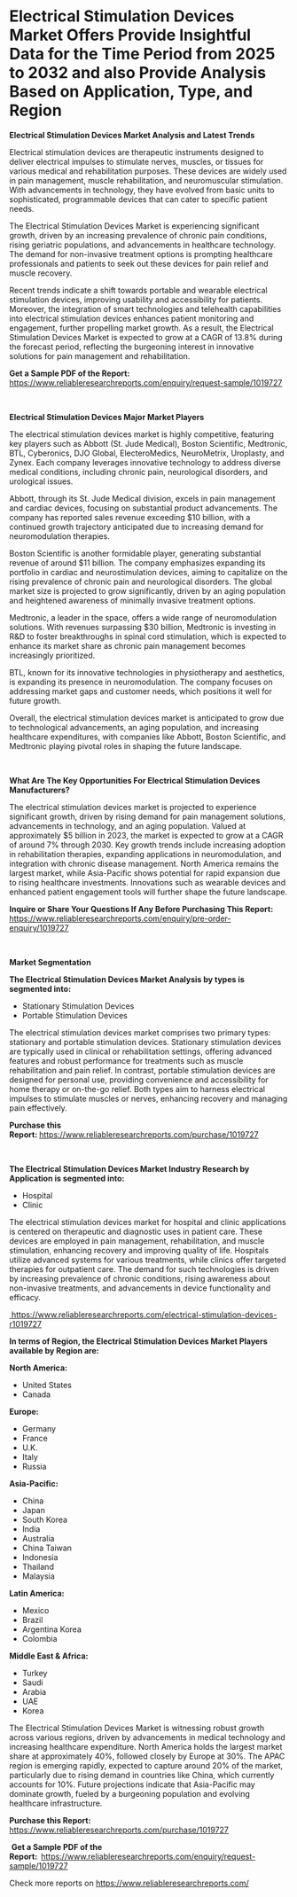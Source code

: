 <p><h1>Electrical Stimulation Devices Market Offers Provide Insightful Data for the Time Period from 2025 to 2032 and also Provide Analysis Based on Application, Type, and Region</h1></p><p><strong>Electrical Stimulation Devices Market Analysis and Latest Trends</strong></p>
<p><p>Electrical stimulation devices are therapeutic instruments designed to deliver electrical impulses to stimulate nerves, muscles, or tissues for various medical and rehabilitation purposes. These devices are widely used in pain management, muscle rehabilitation, and neuromuscular stimulation. With advancements in technology, they have evolved from basic units to sophisticated, programmable devices that can cater to specific patient needs.</p><p>The Electrical Stimulation Devices Market is experiencing significant growth, driven by an increasing prevalence of chronic pain conditions, rising geriatric populations, and advancements in healthcare technology. The demand for non-invasive treatment options is prompting healthcare professionals and patients to seek out these devices for pain relief and muscle recovery. </p><p>Recent trends indicate a shift towards portable and wearable electrical stimulation devices, improving usability and accessibility for patients. Moreover, the integration of smart technologies and telehealth capabilities into electrical stimulation devices enhances patient monitoring and engagement, further propelling market growth. As a result, the Electrical Stimulation Devices Market is expected to grow at a CAGR of 13.8% during the forecast period, reflecting the burgeoning interest in innovative solutions for pain management and rehabilitation.</p></p>
<p><strong>Get a Sample PDF of the Report:&nbsp;</strong> <a href="https://www.reliableresearchreports.com/enquiry/request-sample/1019727?utm_campaign=2192&utm_medium=2&utm_source=Github&utm_content=ia&utm_term=03032025&utm_id=electrical-stimulation-devices">https://www.reliableresearchreports.com/enquiry/request-sample/1019727</a></p>
<p>&nbsp;</p>
<p><strong>Electrical Stimulation Devices Major Market Players</strong></p>
<p><p>The electrical stimulation devices market is highly competitive, featuring key players such as Abbott (St. Jude Medical), Boston Scientific, Medtronic, BTL, Cyberonics, DJO Global, ElecteroMedics, NeuroMetrix, Uroplasty, and Zynex. Each company leverages innovative technology to address diverse medical conditions, including chronic pain, neurological disorders, and urological issues.</p><p>Abbott, through its St. Jude Medical division, excels in pain management and cardiac devices, focusing on substantial product advancements. The company has reported sales revenue exceeding $10 billion, with a continued growth trajectory anticipated due to increasing demand for neuromodulation therapies.</p><p>Boston Scientific is another formidable player, generating substantial revenue of around $11 billion. The company emphasizes expanding its portfolio in cardiac and neurostimulation devices, aiming to capitalize on the rising prevalence of chronic pain and neurological disorders. The global market size is projected to grow significantly, driven by an aging population and heightened awareness of minimally invasive treatment options.</p><p>Medtronic, a leader in the space, offers a wide range of neuromodulation solutions. With revenues surpassing $30 billion, Medtronic is investing in R&D to foster breakthroughs in spinal cord stimulation, which is expected to enhance its market share as chronic pain management becomes increasingly prioritized.</p><p>BTL, known for its innovative technologies in physiotherapy and aesthetics, is expanding its presence in neuromodulation. The company focuses on addressing market gaps and customer needs, which positions it well for future growth.</p><p>Overall, the electrical stimulation devices market is anticipated to grow due to technological advancements, an aging population, and increasing healthcare expenditures, with companies like Abbott, Boston Scientific, and Medtronic playing pivotal roles in shaping the future landscape.</p></p>
<p>&nbsp;</p>
<p><strong>What Are The Key Opportunities For Electrical Stimulation Devices Manufacturers?</strong></p>
<p><p>The electrical stimulation devices market is projected to experience significant growth, driven by rising demand for pain management solutions, advancements in technology, and an aging population. Valued at approximately $5 billion in 2023, the market is expected to grow at a CAGR of around 7% through 2030. Key growth trends include increasing adoption in rehabilitation therapies, expanding applications in neuromodulation, and integration with chronic disease management. North America remains the largest market, while Asia-Pacific shows potential for rapid expansion due to rising healthcare investments. Innovations such as wearable devices and enhanced patient engagement tools will further shape the future landscape.</p></p>
<p><strong>Inquire or Share Your Questions If Any Before Purchasing This Report:</strong> <a href="https://www.reliableresearchreports.com/enquiry/pre-order-enquiry/1019727?utm_campaign=2192&utm_medium=2&utm_source=Github&utm_content=ia&utm_term=03032025&utm_id=electrical-stimulation-devices">https://www.reliableresearchreports.com/enquiry/pre-order-enquiry/1019727</a></p>
<p>&nbsp;</p>
<p><strong>Market Segmentation</strong></p>
<p><strong>The Electrical Stimulation Devices Market Analysis by types is segmented into:</strong></p>
<p><ul><li>Stationary Stimulation Devices</li><li>Portable Stimulation Devices</li></ul></p>
<p><p>The electrical stimulation devices market comprises two primary types: stationary and portable stimulation devices. Stationary stimulation devices are typically used in clinical or rehabilitation settings, offering advanced features and robust performance for treatments such as muscle rehabilitation and pain relief. In contrast, portable stimulation devices are designed for personal use, providing convenience and accessibility for home therapy or on-the-go relief. Both types aim to harness electrical impulses to stimulate muscles or nerves, enhancing recovery and managing pain effectively.</p></p>
<p><strong>Purchase this Report:&nbsp;</strong><a href="https://www.reliableresearchreports.com/purchase/1019727?utm_campaign=2192&utm_medium=2&utm_source=Github&utm_content=ia&utm_term=03032025&utm_id=electrical-stimulation-devices">https://www.reliableresearchreports.com/purchase/1019727</a></p>
<p>&nbsp;</p>
<p><strong>The Electrical Stimulation Devices Market Industry Research by Application is segmented into:</strong></p>
<p><ul><li>Hospital</li><li>Clinic</li></ul></p>
<p><p>The electrical stimulation devices market for hospital and clinic applications is centered on therapeutic and diagnostic uses in patient care. These devices are employed in pain management, rehabilitation, and muscle stimulation, enhancing recovery and improving quality of life. Hospitals utilize advanced systems for various treatments, while clinics offer targeted therapies for outpatient care. The demand for such technologies is driven by increasing prevalence of chronic conditions, rising awareness about non-invasive treatments, and advancements in device functionality and efficacy.</p></p>
<p><a href="https://www.reliableresearchreports.com/electrical-stimulation-devices-r1019727?utm_campaign=2192&utm_medium=2&utm_source=Github&utm_content=ia&utm_term=03032025&utm_id=electrical-stimulation-devices">&nbsp;https://www.reliableresearchreports.com/electrical-stimulation-devices-r1019727</a></p>
<p><strong>In terms of Region, the Electrical Stimulation Devices Market Players available by Region are:</strong></p>
<p>
    <p> <strong> North America: </strong>
        <ul>
            <li>United States</li>
            <li>Canada</li>
        </ul>
        </p> 
    <p> <strong> Europe: </strong>
        <ul>
            <li>Germany</li>
            <li>France</li>
            <li>U.K.</li>
            <li>Italy</li>
            <li>Russia</li>
        </ul>
        </p> 
    <p> <strong> Asia-Pacific: </strong>
        <ul>
            <li>China</li>
            <li>Japan</li>
            <li>South Korea</li>
            <li>India</li>
            <li>Australia</li>
            <li>China Taiwan</li>
            <li>Indonesia</li>
            <li>Thailand</li>
            <li>Malaysia</li>
        </ul>
        </p> 
    <p> <strong> Latin America: </strong>
        <ul>
            <li>Mexico</li>
            <li>Brazil</li>
            <li>Argentina Korea</li>
            <li>Colombia</li>
        </ul>
        </p> 
    <p> <strong> Middle East & Africa: </strong>
        <ul>
            <li>Turkey</li>
            <li>Saudi</li>
            <li>Arabia</li>
            <li>UAE</li>
            <li>Korea</li>
        </ul>
    </p>
    </p>
<p><p>The Electrical Stimulation Devices Market is witnessing robust growth across various regions, driven by advancements in medical technology and increasing healthcare expenditure. North America holds the largest market share at approximately 40%, followed closely by Europe at 30%. The APAC region is emerging rapidly, expected to capture around 20% of the market, particularly due to rising demand in countries like China, which currently accounts for 10%. Future projections indicate that Asia-Pacific may dominate growth, fueled by a burgeoning population and evolving healthcare infrastructure.</p></p>
<p><strong>Purchase this Report: </strong><a href="https://www.reliableresearchreports.com/purchase/1019727?utm_campaign=2192&utm_medium=2&utm_source=Github&utm_content=ia&utm_term=03032025&utm_id=electrical-stimulation-devices">https://www.reliableresearchreports.com/purchase/1019727</a></p>
<p>&nbsp;<strong>Get a Sample PDF of the Report:&nbsp;&nbsp;</strong><a href="https://www.reliableresearchreports.com/enquiry/request-sample/1019727?utm_campaign=2192&utm_medium=2&utm_source=Github&utm_content=ia&utm_term=03032025&utm_id=electrical-stimulation-devices">https://www.reliableresearchreports.com/enquiry/request-sample/1019727</a></p>
<p><strong></strong></p>
<p>Check more reports on <a href="https://www.reliableresearchreports.com/?utm_campaign=2192&utm_medium=2&utm_source=Github&utm_content=ia&utm_term=03032025&utm_id=electrical-stimulation-devices">https://www.reliableresearchreports.com/</a></p>
